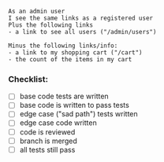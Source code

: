 ```
As an admin user
I see the same links as a registered user
Plus the following links
- a link to see all users ("/admin/users")

Minus the following links/info:
- a link to my shopping cart ("/cart")
- the count of the items in my cart
```

### Checklist:

- [ ] base code tests are written
- [ ] base code is written to pass tests
- [ ] edge case ("sad path") tests written
- [ ] edge case code written
- [ ] code is reviewed
- [ ] branch is merged
- [ ] all tests still pass
